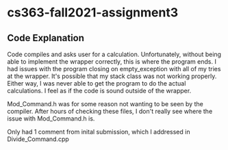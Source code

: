 # cs363-fall2021-assignment3


## Code Explanation

Code compiles and asks user for a calculation. Unfortunately, without being
able to implement the wrapper correctly, this is where the program ends. I 
had issues with the program closing on empty_exception with all of my tries 
at the wrapper. It's possible that my stack class was not working properly. Either way, 
I was never able to get the program to do the actual calculations. I feel as if the code
is sound outside of the wrapper. 

Mod_Command.h was for some reason not wanting to be seen by the compiler. After hours of
checking these files, I don't really see where the issue with Mod_Command.h is. 


Only had 1 comment from inital submission, which I addressed in Divide_Command.cpp

